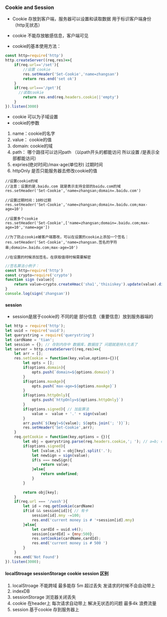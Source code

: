 ### Cookie and Session
- Cookie 存放到客户端，服务器可以设置和读取数据 用于标识客户端身份（http无状态）
- cookie 不能存放敏感信息，客户端可见

- cookie的基本使用方法：
```javascript
const http=require('http')
http.createServer((req,res)=>{
    if(req.url=='/set'){
        //设置 cookie
        res.setHeader('Set-Cookie','name=zhangsan')
        return res.end('set ok')
    }
    if(req.url==='/get'){
      //读取cookie
        return res.end(req.headers.cookie||'empty')
    }
}).listen(3000)
```
- cookie 可以为子域设置
- cookie的参数
1. name：cookie的名字
2. value： cookie的值
3. domain: cookie的域
4. path： 哪个路径可以访问path （以path开头的都能访问 所以设置 /是表示全部都能访问）
5. expries(绝对时间)/max-age(单位秒) 过期时间
6. httpOnly 是否只能服务器去修改cookie的值

```javasciprt
//设置cookie的域
//注意：设置的是.baidu.com 就是表示支持全部的baidu.com的域
res.setHeader('Set-Cookie','name=zhangsan;domain=.baidu.com')

//设置过期时间：10秒过期
res.setHeader('Set-Cookie','name=zhangsan;domain=.baidu.com;max-age=10')

//设置多个cookie
res.setHeader('Set-Cookie',['name=zhangsan;domain=.baidu.com;max-age=10','name=age'])

//为了防止cookie被客户端篡改，可以在设置的cookie上添加一个签名：
res.setHeader('Set-Cookie','name=zhangsan.签名的字符串;domain=.baidu.com;max-age=10')

//在设置的时候添加签名，在获取值得时候需要解密
```

```javascript
//签名算法小例子：
const http=require('http')
const crypto=require('crypto')
function sign (value){
    return value=crypto.createHmac('sha1','thisiskey').update(value).digest('base64');
}
console.log(sign('zhangsan'))
```
#### session
- session是居于cookie的 不同的是 部分信息（重要信息）放到服务器端的
```javascript
let http = require('http');
let uuid = require('uuid');
let querystring = require('querystring')
let cardName = 'tian';
let session = {}; // 存到内存中 数据库，数据挂了 问题就是持久化丢了 
let server = http.createServer((req,res)=>{
    let arr = [];
    res.setCookie = function(key,value,options={}){
        let opts = [];
        if(options.domain){
            opts.push(`domain=${options.domain}`)
        }
        if(options.maxAge){
            opts.push(`max-age=${options.maxAge}`)
        }
        if(options.httpOnly){
            opts.push(`httpOnly=${options.httpOnly}`)
        }
        if(options.signed){ // 加盐算法 
            value =  value + '.' + sign(value)
        }
        arr.push(`${key}=${value}; ${opts.join('; ')}`);
        res.setHeader('Set-Cookie',arr);
    }
    req.getCookie = function(key,options = {}){
        let obj = querystring.parse(req.headers.cookie,'; '); // a=b; c=d; www=xxx  a=b&c=d
        if(options.signed){
            let [value,s] = obj[key].split('.');
            let newSign = sign(value);
            if(s === newSign){
                return value;
            }else{
                return undefined;
            }
        }
        
        return obj[key];
    }
    if(req.url === '/wash'){
        let id = req.getCookie(cardName)
        if(id && session[id]){ // 有卡
            session[id].mny -=100;
            res.end('current money is # '+session[id].mny)
        }else{
            let cardId = uuid.v4();
            session[cardId] = {mny:500};
            res.setCookie(cardName,cardId);
            res.end('current money is # 500 ')
        }
    }
    res.end('Not Found')
}).listen(3000);

```

#### localStroage sessionStorage cookie session 区别
1. localStroage 不能跨域 最多能存 5m 超过丢失 发请求的时候不会自动带上
2. indexDB
3. sessionStorage 浏览器关闭丢失
4. cookie 在header上 每次请求自动带上 解决无状态的问题 最多4k 浪费流量
5. session 基于cookie 存到服务器上
